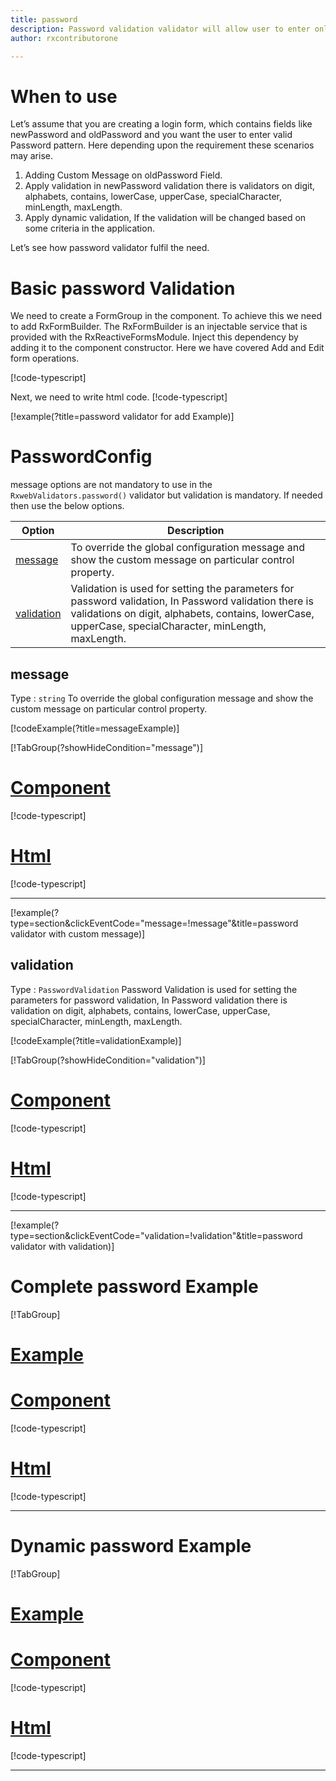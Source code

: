 ```yaml
---
title: password  
description: Password validation validator will allow user to enter only the input according to correct password validation format.
author: rxcontributorone

---
```

# When to use
Let’s assume that you are creating a login form, which contains fields like newPassword and oldPassword and you want the user to enter valid Password pattern. Here depending upon the requirement these scenarios may arise.	
1. Adding Custom Message on oldPassword Field.
2. Apply validation in newPassword validation there is validators on digit, alphabets, contains, lowerCase, upperCase, specialCharacter, minLength, maxLength.
3. Apply dynamic validation, If the validation will be changed based on some criteria in the application.

Let’s see how password validator fulfil the need.

# Basic password Validation
We need to create a FormGroup in the component. To achieve this we need to add RxFormBuilder. The RxFormBuilder is an injectable service that is provided with the RxReactiveFormsModule. Inject this dependency by adding it to the component constructor.
Here we have covered Add and Edit form operations.

[!code-typescript[](\assets\examples\reactive-form-validators\validators\password\add\password-add.component.ts?type=section)]

Next, we need to write html code.
[!code-typescript[](\assets\examples\reactive-form-validators\validators\password\add\password-add.component.html?type=section)]

[!example(?title=password validator for add Example)]
<app-password-add-validator></app-password-add-validator>

# PasswordConfig 
message options are not mandatory to use in the `RxwebValidators.password()` validator but validation is mandatory. If needed then use the below options.

|Option | Description |
|--- | ---- |
|[message](#message) | To override the global configuration message and show the custom message on particular control property. |
|[validation](#validation) | Validation is used for setting the parameters for password validation, In Password validation there is validations on digit, alphabets, contains, lowerCase, upperCase, specialCharacter, minLength, maxLength. |

## message 
Type :  `string` 
To override the global configuration message and show the custom message on particular control property.

[!codeExample(?title=messageExample)]

[!TabGroup(?showHideCondition="message")]
# [Component](#tab\messageComponent)
[!code-typescript[](\assets\examples\reactive-form-validators\validators\password\message\password-message.component.ts)]
# [Html](#tab\messageHtml)
[!code-typescript[](\assets\examples\reactive-form-validators\validators\password\message\password-message.component.html)]
***

[!example(?type=section&clickEventCode="message=!message"&title=password validator with custom message)]
<app-password-message-validator></app-password-message-validator>

## validation 
Type :  `PasswordValidation`
Password Validation is used for setting the parameters for password validation, In Password validation there is validation on digit, alphabets, contains, lowerCase, upperCase, specialCharacter, minLength, maxLength.

[!codeExample(?title=validationExample)]

[!TabGroup(?showHideCondition="validation")]
# [Component](#tab\validationComponent)
[!code-typescript[](\assets\examples\reactive-form-validators\validators\password\validation\password-validation.component.ts)]
# [Html](#tab\validationHtml)
[!code-typescript[](\assets\examples\reactive-form-validators\validators\password\validation\password-validation.component.html)]
***

[!example(?type=section&clickEventCode="validation=!validation"&title=password validator with validation)]
<app-password-validation-validator></app-password-validation-validator>

# Complete password Example
[!TabGroup]
# [Example](#tab\completeExample)
<app-password-complete-validator></app-password-complete-validator>
# [Component](#tab\completeComponent)
[!code-typescript[](\assets\examples\reactive-form-validators\validators\password\complete\password-complete.component.ts)]
# [Html](#tab\completeHtml)
[!code-typescript[](\assets\examples\reactive-form-validators\validators\password\complete\password-complete.component.html)]
***

# Dynamic password Example
[!TabGroup]
# [Example](#tab\dynamicExample)
<app-password-dynamic-validator></app-password-dynamic-validator>
# [Component](#tab\dynamicComponent)
[!code-typescript[](\assets\examples\reactive-form-validators\validators\password\dynamic\password-dynamic.component.ts)]
# [Html](#tab\dynamicHtml)
[!code-typescript[](\assets\examples\reactive-form-validators\validators\password\dynamic\password-dynamic.component.html)]
***